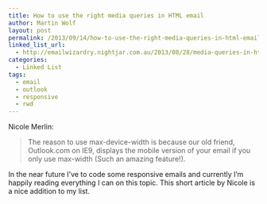```yaml
---
title: How to use the right media queries in HTML email
author: Martin Wolf
layout: post
permalink: /2013/09/14/how-to-use-the-right-media-queries-in-html-email/
linked_list_url:
  - http://emailwizardry.nightjar.com.au/2013/08/28/media-queries-in-html-email-cover-all-your-bases/
categories:
  - Linked List
tags:
  - email
  - outlook
  - responsive
  - rwd
---
```

<p class="linked-list-quote-author">
  Nicole Merlin:
</p>

> The reason to use max-device-width is because our old friend, Outlook.com on IE9, displays the mobile version of your email if you only use max-width (Such an amazing feature!).

In the near future I&#8217;ve to code some responsive emails and currently I&#8217;m happily reading everything I can on this topic. This short article by Nicole is a nice addition to my list.
